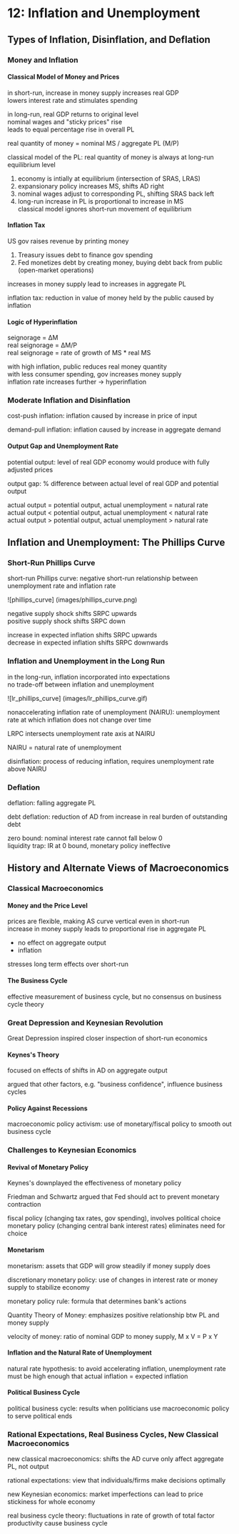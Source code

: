 # 12: Inflation and Unemployment

## Types of Inflation, Disinflation, and Deflation

### Money and Inflation

#### Classical Model of Money and Prices 

in short-run, increase in money supply increases real GDP  
lowers interest rate and stimulates spending  

in long-run, real GDP returns to original level  
nominal wages and "sticky prices" rise  
leads to equal percentage rise in overall PL

real quantity of money = nominal MS / aggregate PL (M/P)  

classical model of the PL: real quantity of money is always at long-run equilibrium level  
1. economy is intially at equilibrium (intersection of SRAS, LRAS)  
2. expansionary policy increases MS, shifts AD right  
3. nominal wages adjust to corresponding PL, shifting SRAS back left  
4. long-run increase in PL is proportional to increase in MS  
classical model ignores short-run movement of equilibrium

#### Inflation Tax

US gov raises revenue by printing money  
1. Treasury issues debt to finance gov spending  
2. Fed monetizes debt by creating money, buying debt back from public (open-market operations)  

increases in money supply lead to increases in aggregate PL

inflation tax: reduction in value of money held by the public caused by inflation  

#### Logic of Hyperinflation

seignorage = &Delta;M  
real seignorage = &Delta;M/P  
real seignorage = rate of growth of MS * real MS  

with high inflation, public reduces real money quantity  
with less consumer spending, gov increases money supply  
inflation rate increases further -> hyperinflation

### Moderate Inflation and Disinflation

cost-push inflation: inflation caused by increase in price of input  

demand-pull inflation: inflation caused by increase in aggregate demand

#### Output Gap and Unemployment Rate

potential output: level of real GDP economy would produce with fully adjusted prices 

output gap: % difference between actual level of real GDP and potential output

actual output = potential output, actual unemployment = natural rate  
actual output < potential output, actual unemployment < natural rate  
actual output > potential output, actual unemployment > natural rate  

## Inflation and Unemployment: The Phillips Curve

### Short-Run Phillips Curve 

short-run Phillips curve: negative short-run relationship between unemployment rate and inflation rate 

![phillips_curve] (images/phillips_curve.png)

negative supply shock shifts SRPC upwards  
positive supply shock shifts SRPC down  

increase in expected inflation shifts SRPC upwards  
decrease in expected inflation shifts SRPC downwards 

### Inflation and Unemployment in the Long Run

in the long-run, inflation incorporated into expectations  
no trade-off between inflation and unemployment

![lr_phillips_curve] (images/lr_phillips_curve.gif)

nonaccelerating inflation rate of unemployment (NAIRU): unemployment rate at which inflation does not change over time

LRPC intersects unemployment rate axis at NAIRU

NAIRU = natural rate of unemployment  

disinflation: process of reducing inflation, requires unemployment rate above NAIRU

### Deflation

deflation: falling aggregate PL

debt deflation: reduction of AD from increase in real burden of outstanding debt

zero bound: nominal interest rate cannot fall below 0  
liquidity trap: IR at 0 bound, monetary policy ineffective  

## History and Alternate Views of Macroeconomics

### Classical Macroeconomics

#### Money and the Price Level

prices are flexible, making AS curve vertical even in short-run  
increase in money supply leads to proportional rise in aggregate PL  
- no effect on aggregate output  
- inflation  

stresses long term effects over short-run

#### The Business Cycle

effective measurement of business cycle, but no consensus on business cycle theory

### Great Depression and Keynesian Revolution

Great Depression inspired closer inspection of short-run economics 

#### Keynes's Theory

focused on effects of shifts in AD on aggregate output

argued that other factors, e.g. "business confidence", influence business cycles

#### Policy Against Recessions

macroeconomic policy activism: use of monetary/fiscal policy to smooth out business cycle

### Challenges to Keynesian Economics

#### Revival of Monetary Policy

Keynes's downplayed the effectiveness of monetary policy

Friedman and Schwartz argued that Fed should act to prevent monetary contraction

fiscal policy (changing tax rates, gov spending), involves political choice  
monetary policy (changing central bank interest rates) eliminates need for choice

#### Monetarism

monetarism: assets that GDP will grow steadily if money supply does  

discretionary monetary policy: use of changes in interest rate or money supply to stabilize economy

monetary policy rule: formula that determines bank's actions

Quantity Theory of Money: emphasizes positive relationship btw PL and money supply  

velocity of money: ratio of nominal GDP to money supply, M x V = P x Y  

#### Inflation and the Natural Rate of Unemployment

natural rate hypothesis: to avoid accelerating inflation, unemployment rate must be high enough that actual inflation = expected inflation

#### Political Business Cycle

political business cycle: results when politicians use macroeconomic policy to serve political ends

### Rational Expectations, Real Business Cycles, New Classical Macroeconomics

new classical macroeconomics: shifts the AD curve only affect aggregate PL, not output

rational expectations: view that individuals/firms make decisions optimally

new Keynesian economics: market imperfections can lead to price stickiness for whole economy

real business cycle theory: fluctuations in rate of growth of total factor productivity cause business cycle
